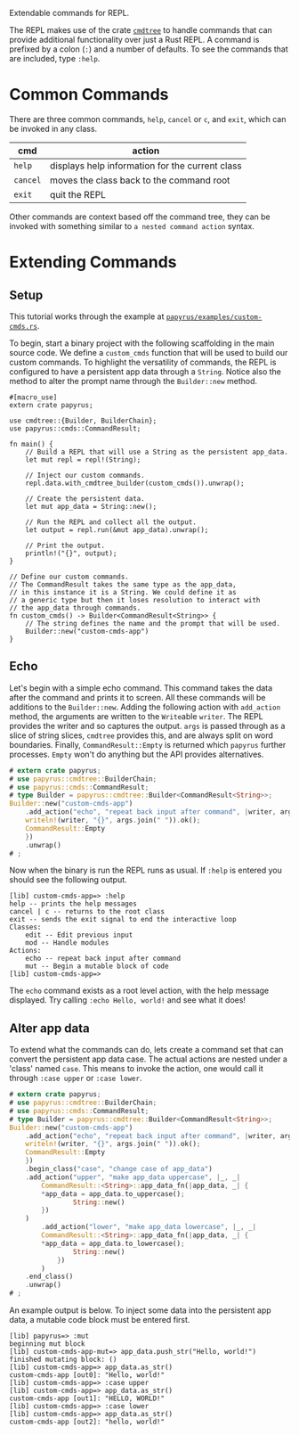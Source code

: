 Extendable commands for REPL.

The REPL makes use of the crate [`cmdtree`](https://crates.io/crates/cmdtree) to handle commands
that can provide additional functionality over just a Rust REPL.
A command is prefixed by a colon (`:`) and a number of defaults. To see the commands that are
included, type `:help`.

# Common Commands

There are three common commands, `help`, `cancel` or `c`, and `exit`, which can be invoked in any
class.

| cmd      | action                                          |
| -------- | ----------------------------------------------- |
| `help`   | displays help information for the current class |
| `cancel` | moves the class back to the command root        |
| `exit`   | quit the REPL                                   |

Other commands are context based off the command tree, they can be invoked with something similar
to `a nested command action` syntax.

# Extending Commands
## Setup

This tutorial works through the example at
[`papyrus/examples/custom-cmds.rs`](https://github.com/kurtlawrence/papyrus/blob/master/papyrus/examples/custom-cmds.rs).

To begin, start a binary project with the following scaffolding in the main source code. We define
a `custom_cmds` function that will be used to build our custom commands. To highlight the
versatility of commands, the REPL is configured to have a persistent app data through a `String`.
Notice also the method to alter the prompt name through the `Builder::new` method.

```rust,no_run
#[macro_use]
extern crate papyrus;

use cmdtree::{Builder, BuilderChain};
use papyrus::cmds::CommandResult;

fn main() {
    // Build a REPL that will use a String as the persistent app_data.
    let mut repl = repl!(String);

    // Inject our custom commands.
    repl.data.with_cmdtree_builder(custom_cmds()).unwrap();

    // Create the persistent data.
    let mut app_data = String::new();

    // Run the REPL and collect all the output.
    let output = repl.run(&mut app_data).unwrap();

    // Print the output.
    println!("{}", output);
}

// Define our custom commands.
// The CommandResult takes the same type as the app_data,
// in this instance it is a String. We could define it as
// a generic type but then it loses resolution to interact with
// the app_data through commands.
fn custom_cmds() -> Builder<CommandResult<String>> {
    // The string defines the name and the prompt that will be used.
    Builder::new("custom-cmds-app")
}
```

## Echo

Let's begin with a simple echo command. This command takes the data after the command and prints it
to screen. All these commands will be additions to the `Builder::new`.
Adding the following action with `add_action` method, the arguments are written to the `Write`able
`writer`. The REPL provides the writer and so captures the output. `args` is passed through as a
slice of string slices, `cmdtree` provides this, and are always split on word boundaries.
Finally, `CommandResult::Empty` is returned which `papyrus` further processes. `Empty` won't do
anything but the API provides alternatives.

```rust
# extern crate papyrus;
# use papyrus::cmdtree::BuilderChain;
# use papyrus::cmds::CommandResult;
# type Builder = papyrus::cmdtree::Builder<CommandResult<String>>;
Builder::new("custom-cmds-app")
    .add_action("echo", "repeat back input after command", |writer, args| {
	writeln!(writer, "{}", args.join(" ")).ok();
	CommandResult::Empty
    })
    .unwrap()
# ;
```

Now when the binary is run the REPL runs as usual. If `:help` is entered you should see the
following output.

```text
[lib] custom-cmds-app=> :help
help -- prints the help messages
cancel | c -- returns to the root class
exit -- sends the exit signal to end the interactive loop
Classes:
    edit -- Edit previous input
    mod -- Handle modules
Actions:
    echo -- repeat back input after command
    mut -- Begin a mutable block of code
[lib] custom-cmds-app=>
```

The `echo` command exists as a root level action, with the help message displayed. Try calling
`:echo Hello, world!` and see what it does!


## Alter app data

To extend what the commands can do, lets create a command set that can convert the persistent app
data case.
The actual actions are nested under a 'class' named `case`. This means to invoke the action, one
would call it through `:case upper` or `:case lower`.

```rust
# extern crate papyrus;
# use papyrus::cmdtree::BuilderChain;
# use papyrus::cmds::CommandResult;
# type Builder = papyrus::cmdtree::Builder<CommandResult<String>>;
Builder::new("custom-cmds-app")
    .add_action("echo", "repeat back input after command", |writer, args| {
	writeln!(writer, "{}", args.join(" ")).ok();
	CommandResult::Empty
    })
    .begin_class("case", "change case of app_data")
	.add_action("upper", "make app_data uppercase", |_, _|
	    CommandResult::<String>::app_data_fn(|app_data, _| {
		*app_data = app_data.to_uppercase();
                String::new()
	    })
	)
        .add_action("lower", "make app_data lowercase", |_, _|
	    CommandResult::<String>::app_data_fn(|app_data, _| {
		*app_data = app_data.to_lowercase();
                String::new()
            })
        )
    .end_class()
    .unwrap()
# ;
```

An example output is below. To inject some data into the persistent app data, a mutable code block
must be entered first.

```text
[lib] papyrus=> :mut
beginning mut block
[lib] custom-cmds-app-mut=> app_data.push_str("Hello, world!")
finished mutating block: ()
[lib] custom-cmds-app=> app_data.as_str()
custom-cmds-app [out0]: "Hello, world!"
[lib] custom-cmds-app=> :case upper
[lib] custom-cmds-app=> app_data.as_str()
custom-cmds-app [out1]: "HELLO, WORLD!"
[lib] custom-cmds-app=> :case lower
[lib] custom-cmds-app=> app_data.as_str()
custom-cmds-app [out2]: "hello, world!"
```

